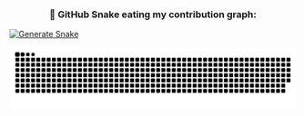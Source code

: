 
<!--
**si963hz/si963hz** is a ✨ _special_ ✨ repository because its `README.md` (this file) appears on your GitHub profile.

Here are some ideas to get you started:

- 🔭 I’m currently working on ...
- 🌱 I’m currently learning ...
- 👯 I’m looking to collaborate on ...
- 🤔 I’m looking for help with ...
- 💬 Ask me about ...
- 📫 How to reach me: ...
- 😄 Pronouns: ...
- ⚡ Fun fact: ...
-->

<!--   GitHub snake contribution graph -->
<h3 align="center"> 🐍 GitHub Snake eating my contribution graph: </h3>

[![Generate Snake](https://github.com/si963hz/si963hz/actions/workflows/main.yml/badge.svg)](https://github.com/si963hz/si963hz/actions/workflows/main.yml)

![Snake animation](https://github.com/Platane/Platane/blob/output/github-contribution-grid-snake.svg)

<!--   GitHub snake contribution graph -->
